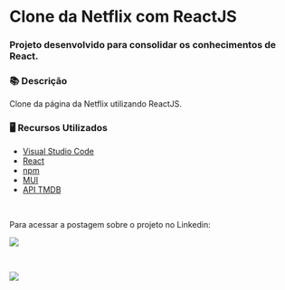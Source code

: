 # Clone da Netflix com ReactJS

### Projeto desenvolvido para consolidar os conhecimentos de React.

### 📚  Descrição

Clone da página da Netflix utilizando ReactJS.

### 🖥️  Recursos Utilizados

- [Visual Studio Code](https://code.visualstudio.com/download)
- [React](https://pt-br.reactjs.org/)
- [npm](https://www.npmjs.com/)
- [MUI](https://mui.com/pt/)
- [API TMDB](https://www.themoviedb.org/documentation/api)

&nbsp;

Para acessar a postagem sobre o projeto no Linkedin:

<a href="https://www.linkedin.com/embed/feed/update/urn:li:ugcPost:6848041460642676736" target="_blank">
        <img src="https://i.ibb.co/5xq7VyX/image.png">
</a>

&nbsp;


<a href="https://www.linkedin.com/in/claudia-nogueira-dos-anjos-b71726215/" target="_blank">
        <img src="https://img.shields.io/badge/claudiaanjos-%230077B5.svg?&style=for-the-badge&logo=linkedin&logoColor=white&link=mailto:https://www.linkedin.com/in/claudia-nogueira-dos-anjos-093407180/">
</a>
